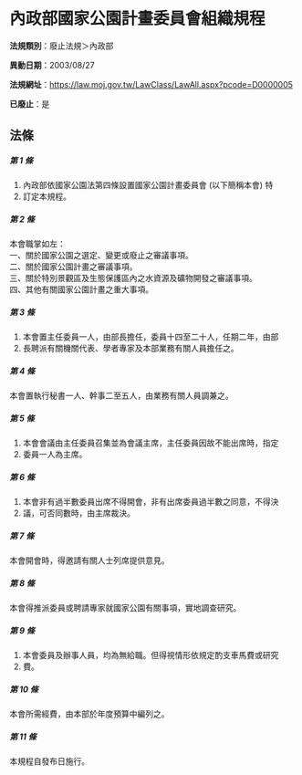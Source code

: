 # 內政部國家公園計畫委員會組織規程

**法規類別**：廢止法規＞內政部

**異動日期**：2003/08/27  

**法規網址**：https://law.moj.gov.tw/LawClass/LawAll.aspx?pcode=D0000005

**已廢止**：是



## 法條
##### 第 1 條
1. 內政部依國家公園法第四條設置國家公園計畫委員會 (以下簡稱本會) 特
1. 訂定本規程。

##### 第 2 條
本會職掌如左：  
一、關於國家公園之選定、變更或廢止之審議事項。  
二、關於國家公園計畫之審議事項。  
三、關於特別景觀區及生態保護區內之水資源及礦物開發之審議事項。  
四、其他有關國家公園計畫之重大事項。  

##### 第 3 條
1. 本會置主任委員一人，由部長擔任，委員十四至二十人，任期二年，由部
1. 長聘派有關機關代表、學者專家及本部業務有關人員擔任之。

##### 第 4 條
本會置執行秘書一人、幹事二至五人，由業務有關人員調兼之。

##### 第 5 條
1. 本會會議由主任委員召集並為會議主席，主任委員因故不能出席時，指定
1. 委員一人為主席。

##### 第 6 條
1. 本會非有過半數委員出席不得開會，非有出席委員過半數之同意，不得決
1. 議，可否同數時，由主席裁決。

##### 第 7 條
本會開會時，得邀請有關人士列席提供意見。

##### 第 8 條
本會得推派委員或聘請專家就國家公園有關事項，實地調查研究。

##### 第 9 條
1. 本會委員及辦事人員，均為無給職。但得視情形依規定酌支車馬費或研究
1. 費。

##### 第 10 條
本會所需經費，由本部於年度預算中編列之。

##### 第 11 條
本規程自發布日施行。


